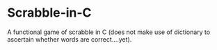 Scrabble-in-C
=============

A functional game of scrabble in C (does not make use of dictionary to ascertain whether words are correct....yet). 
